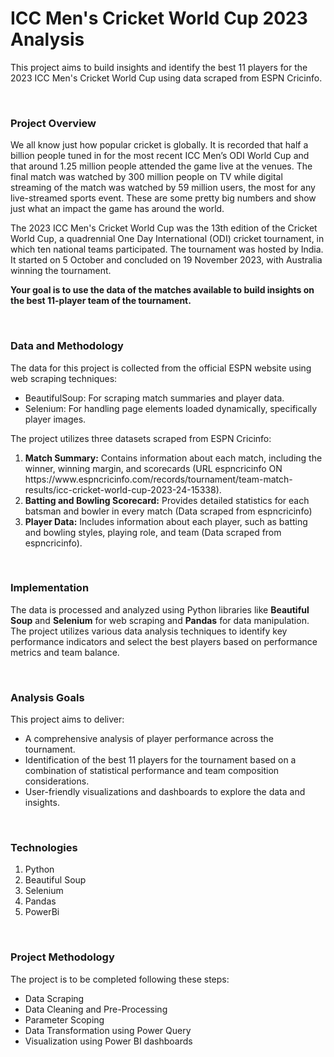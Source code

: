<h1>ICC Men's Cricket World Cup 2023 Analysis</h1>
<p>This project aims to build insights and identify the best 11 players for the 2023 ICC Men's Cricket World Cup using data scraped from ESPN Cricinfo.</p>

<br>

<h3>Project Overview</h3>
<p>We all know just how popular cricket is globally. It is recorded that half a billion people tuned in for the most recent ICC Men’s ODI World Cup and that around 1.25 million people attended the game live at the venues. The final match was watched by 300 million people on TV while digital streaming of the match was watched by 59 million users, the most for any live-streamed sports event. These are some pretty big numbers and show just what an impact the game has around the world.

The 2023 ICC Men's Cricket World Cup was the 13th edition of the Cricket World Cup, a quadrennial One Day International (ODI) cricket tournament, in which ten national teams participated. The tournament was hosted by India. It started on 5 October and concluded on 19 November 2023, with Australia winning the tournament.

<strong>Your goal is to use the data of the matches available to build insights on the best 11-player team of the tournament.</strong></p>
<br>

<h3>Data and Methodology</h3>
<p>The data for this project is collected from the official ESPN website using web scraping techniques:
    <ul>
      <li>BeautifulSoup: For scraping match summaries and player data.</li>
      <li>Selenium: For handling page elements loaded dynamically, specifically player images.</li>
    </ul>
</p>

The project utilizes three datasets scraped from ESPN Cricinfo:
<ol>
  <li>
    <strong>Match Summary:</strong> Contains information about each match, including the winner, winning margin, and scorecards (URL espncricinfo ON https://www.espncricinfo.com/records/tournament/team-match-results/icc-cricket-world-cup-2023-24-15338).
  </li>

  <li>
    <strong>Batting and Bowling Scorecard:</strong> Provides detailed statistics for each batsman and bowler in every match (Data scraped from espncricinfo)
  </li>

  <li>
    <strong>Player Data:</strong> Includes information about each player, such as batting and bowling styles, playing role, and team (Data scraped from espncricinfo).
  </li>
</ol>

<br>

 <h3>Implementation</h3>
<p>The data is processed and analyzed using Python libraries like <strong>Beautiful Soup</strong> and <strong>Selenium</strong> for web scraping and <strong>Pandas</strong> for data manipulation. The project utilizes various data analysis techniques to identify key performance indicators and select the best players based on performance metrics and team balance.</p>

<br>

<h3>Analysis Goals</h3>
This project aims to deliver:
<ul>
  <li>A comprehensive analysis of player performance across the tournament.</li>
  <li>Identification of the best 11 players for the tournament based on a combination of statistical performance and team composition considerations.</li>
  <li>User-friendly visualizations and dashboards to explore the data and insights.</li>
</ul>

<br>

<h3>Technologies</h3>
<ol>
  <li>Python</li>
  <li>Beautiful Soup</li>
  <li>Selenium</li>
  <li>Pandas</li>
  <li>PowerBi</li>
</ol>

<br>

<h3>Project Methodology</h3>
<p>The project is to be completed following these steps:
<ul>
    <li>Data Scraping</li>
    <li>Data Cleaning and Pre-Processing</li>
    <li>Parameter Scoping</li>
    <li>Data Transformation using Power Query</li>
    <li>Visualization using Power BI dashboards</li>
</ul>
</p>




